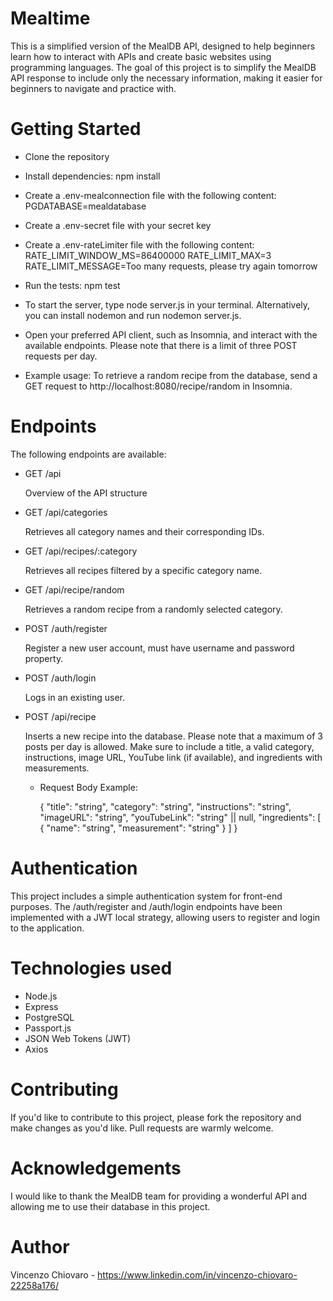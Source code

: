 # Mealtime

This is a simplified version of the MealDB API, designed to help beginners learn how to interact with APIs and create basic websites using programming languages. The goal of this project is to simplify the MealDB API response to include only the necessary information, making it easier for beginners to navigate and practice with.

# Getting Started

- Clone the repository
- Install dependencies: npm install
- Create a .env-mealconnection file with the following content: PGDATABASE=mealdatabase
- Create a .env-secret file with your secret key
- Create a .env-rateLimiter file with the following content:
  RATE_LIMIT_WINDOW_MS=86400000
  RATE_LIMIT_MAX=3
  RATE_LIMIT_MESSAGE=Too many requests, please try again tomorrow
- Run the tests: npm test
- To start the server, type node server.js in your terminal. Alternatively, you can install nodemon and run nodemon server.js.
- Open your preferred API client, such as Insomnia, and interact with the available endpoints. Please note that there is a limit of three POST requests per day.

- Example usage: To retrieve a random recipe from the database, send a GET request to http://localhost:8080/recipe/random in Insomnia.

# Endpoints

The following endpoints are available:

- GET /api

  Overview of the API structure

- GET /api/categories

  Retrieves all category names and their corresponding IDs.

- GET /api/recipes/:category

  Retrieves all recipes filtered by a specific category name.

- GET /api/recipe/random

  Retrieves a random recipe from a randomly selected category.

- POST /auth/register

  Register a new user account, must have username and password property.

- POST /auth/login

  Logs in an existing user.

- POST /api/recipe

  Inserts a new recipe into the database. Please note that a maximum of 3 posts per day is allowed. Make sure to include a title, a valid category, instructions, image URL, YouTube link (if available), and ingredients with measurements.

  - Request Body Example:

    {
    "title": "string",
    "category": "string",
    "instructions": "string",
    "imageURL": "string",
    "youTubeLink": "string" || null,
    "ingredients": [
    {
    "name": "string",
    "measurement": "string"
    }
    ]
    }

# Authentication

This project includes a simple authentication system for front-end purposes. The /auth/register and /auth/login endpoints have been implemented with a JWT local strategy, allowing users to register and login to the application.

# Technologies used

- Node.js
- Express
- PostgreSQL
- Passport.js
- JSON Web Tokens (JWT)
- Axios

# Contributing

If you'd like to contribute to this project, please fork the repository and make changes as you'd like. Pull requests are warmly welcome.

# Acknowledgements

I would like to thank the MealDB team for providing a wonderful API and allowing me to use their database in this project.

# Author

Vincenzo Chiovaro - https://www.linkedin.com/in/vincenzo-chiovaro-22258a176/
